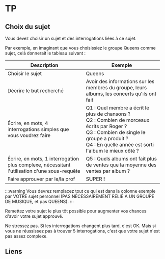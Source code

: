 # TP

## Choix du sujet

Vous devez choisir un sujet et des interrogations liées à ce sujet. 

Par exemple, en imaginant que vous choisissiez le groupe Queens comme sujet, celà donnerait le tableau suivant : 

| Description                                                      | Exemple |
|------------------------------------------------------------------|---------|
| Choisir le sujet                                                 | Queens  |
| Décrire le but recherché                                         | Avoir des informations sur les membres du groupe, leurs albums, les concerts qu'ils ont fait |
| Écrire, en mots, 4 interrogations simples que vous voudrez faire | Q1 : Quel membre a écrit le plus de chansons ?<br />Q2 : Combien de morceaux écrits par Roger ?<br />Q3 : Combien de single le groupe a produit ?<br />Q4 : En quelle année est sorti l'album le mieux côté ?|
| Écrire, en mots, 1 interrogation plus complexe, nécessitant l'utilisation d'une sous-requête | Q5 : Quels albums ont fait plus de ventes que la moyenne des ventes par album ?|
| Faire approuver par le/la prof | SUPER ! |

:::warning
Vous devrez remplacez tout ce qui est dans la colonne exemple par VOTRE sujet personnel (PAS NÉCESSAIREMENT RELIÉ À UN GROUPE DE MUSIQUE, et pas QUEENS).
:::

Remettez votre sujet le plus tôt possible pour augmenter vos chances d'avoir votre sujet approuvé. 

Ne stressez pas. Si les interrogations changent plus tard, c'est OK. Mais si vous ne réussissez pas à trouver 5 interrogations, c'est que votre sujet n'est pas assez complexe. 

## Liens

